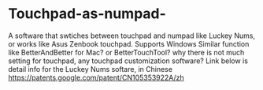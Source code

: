 # Touchpad-as-numpad-
A software that swtiches between touchpad and numpad like Luckey Nums, or  works like Asus Zenbook touchpad.
Supports Windows
Similar function like BetterAndBetter for Mac? or BetterTouchTool?
why there is not much setting for touchpad, any touchpad customization software?
Link below is detail info for the Luckey Nums softare, in Chinese
https://patents.google.com/patent/CN105353922A/zh
